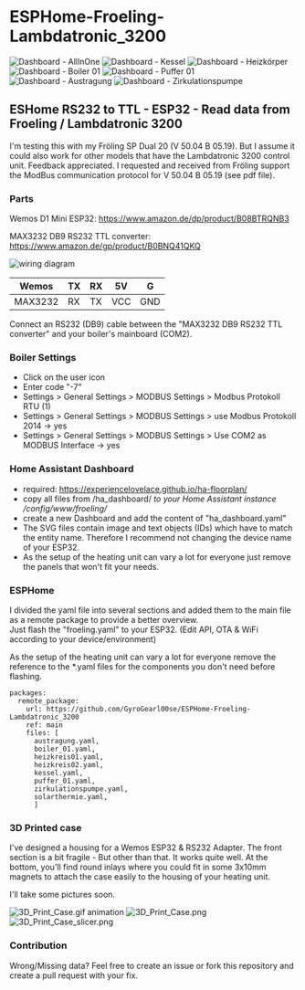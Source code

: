 # ESPHome-Froeling-Lambdatronic_3200

![Dashboard - AllInOne](docs/ha_dashboard_aio.png)
![Dashboard - Kessel](docs/ha_dashboard_kessel.png)
![Dashboard - Heizkörper](docs/ha_dashboard_heizkoerper.png)
![Dashboard - Boiler 01](docs/ha_dashboard_boiler01.png)
![Dashboard - Puffer 01](docs/ha_dashboard_puffer01.png)
![Dashboard - Austragung](docs/ha_dashboard_austragung.png)
![Dashboard - Zirkulationspumpe](docs/ha_dashboard_zirk-pumpe.png)

## ESHome RS232 to TTL - ESP32 - Read data from Froeling / Lambdatronic 3200

I'm testing this with my Fröling SP Dual 20 (V 50.04 B 05.19). But I assume it could also work for other models that have the Lambdatronic 3200 control unit. Feedback appreciated.
I requested and received from Fröling support the ModBus communication protocol for V 50.04 B 05.19 (see pdf file).

### Parts
  
Wemos D1 Mini ESP32:
<https://www.amazon.de/dp/product/B08BTRQNB3>

MAX3232 DB9 RS232 TTL converter:
<https://www.amazon.de/gp/product/B0BNQ41QKQ>

![wiring diagram](docs/wemos-rs3232-ttl.png)
  
|  Wemos | TX  | RX  | 5V  | G  |
|---|---|---|---|---|
| MAX3232  | RX  |  TX |  VCC | GND  |

Connect an RS232 (DB9) cable between the "MAX3232 DB9 RS232 TTL converter" and your boiler's mainboard (COM2).

### Boiler Settings

- Click on the user icon
- Enter code "-7"
- Settings > General Settings > MODBUS Settings > Modbus Protokoll RTU (1)
- Settings > General Settings > MODBUS Settings > use Modbus Protokoll 2014 -> yes
- Settings > General Settings > MODBUS Settings > Use COM2 as MODBUS Interface -> yes

### Home Assistant Dashboard

- required: <https://experiencelovelace.github.io/ha-floorplan/>
- copy all files from /ha_dashboard/ *to your Home Assistant instance /config/www/froeling/*
- create a new Dashboard and add the content of "ha_dashboard.yaml"
- The SVG files contain image and text objects (IDs) which have to match the entity name. Therefore I recommend not changing the device name of your ESP32.
- As the setup of the heating unit can vary a lot for everyone just remove the panels that won't fit your needs.

### ESPHome

I divided the yaml file into several sections and added them to the main file as a remote package to provide a better overview.  
Just flash the "froeling.yaml" to your ESP32. (Edit API, OTA & WiFi according to your device/environment)

As the setup of the heating unit can vary a lot for everyone remove the reference to the *.yaml files for the components you don't need before flashing.

```
packages:
  remote_package:
    url: https://github.com/GyroGearl00se/ESPHome-Froeling-Lambdatronic_3200
    ref: main
    files: [
      austragung.yaml,
      boiler_01.yaml,
      heizkreis01.yaml,
      heizkreis02.yaml,
      kessel.yaml,
      puffer_01.yaml,
      zirkulationspumpe.yaml,
      solarthermie.yaml,
      ]

```

### 3D Printed case

I've designed a housing for a Wemos ESP32 & RS232 Adapter. The front section is a bit fragile - But other than that. It works quite well. At the bottom, you'll find round inlays where you could fit in some 3x10mm magnets to attach the case easily to the housing of your heating unit.

I'll take some pictures soon.

![3D_Print_Case.gif animation](docs/3D_Print_Case.gif)
![3D_Print_Case.png](docs/3D_Print_Case.png)
![3D_Print_Case_slicer.png](docs/3D_Print_Case_slicer.png)

### Contribution
  
Wrong/Missing data? Feel free to create an issue or fork this repository and create a pull request with your fix.
